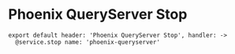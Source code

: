 
# Phoenix QueryServer Stop

    export default header: 'Phoenix QueryServer Stop', handler: ->
      @service.stop name: 'phoenix-queryserver'
